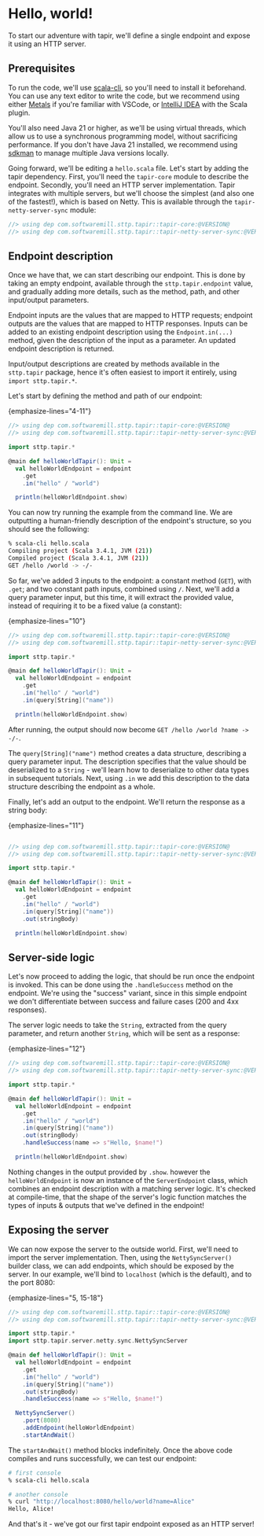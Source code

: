 # Hello, world!

To start our adventure with tapir, we'll define a single endpoint and expose it using an HTTP server.

## Prerequisites

To run the code, we'll use [scala-cli](https://scala-cli.virtuslab.org), so you'll need to install it beforehand.
You can use any text editor to write the code, but we recommend using either [Metals](https://scalameta.org/metals/) if
you're familiar with VSCode, or [IntelliJ IDEA](https://www.jetbrains.com/idea/) with the Scala plugin.

You'll also need Java 21 or higher, as we'll be using virtual threads, which allow us to use a synchronous programming
model, without sacrificing performance. If you don't have Java 21 installed, we recommend using 
[sdkman](https://sdkman.io/) to manage multiple Java versions locally.

Going forward, we'll be editing a `hello.scala` file. Let's start by adding the tapir dependency. First, you'll need the 
`tapir-core` module to describe the endpoint. Secondly, you'll need an HTTP server implementation. Tapir integrates with 
multiple servers, but we'll choose the simplest (and also one of the fastest!), which is based on Netty. This is 
available through the `tapir-netty-server-sync` module:

```scala
//> using dep com.softwaremill.sttp.tapir::tapir-core:@VERSION@
//> using dep com.softwaremill.sttp.tapir::tapir-netty-server-sync:@VERSION@
```

## Endpoint description

Once we have that, we can start describing our endpoint. This is done by taking an empty endpoint, available through
the `sttp.tapir.endpoint` value, and gradually adding more details, such as the method, path, and other input/output 
parameters.

Endpoint inputs are the values that are mapped to HTTP requests; endpoint outputs are the values that are mapped to
HTTP responses. Inputs can be added to an existing endpoint description using the `Endpoint.in(...)` method, given
the description of the input as a parameter. An updated endpoint description is returned.

Input/output descriptions are created by methods available in the `sttp.tapir` package, hence it's often easiest to 
import it entirely, using `import sttp.tapir.*`.

Let's start by defining the method and path of our endpoint:

{emphasize-lines="4-11"}
```scala
//> using dep com.softwaremill.sttp.tapir::tapir-core:@VERSION@
//> using dep com.softwaremill.sttp.tapir::tapir-netty-server-sync:@VERSION@

import sttp.tapir.*

@main def helloWorldTapir(): Unit =
  val helloWorldEndpoint = endpoint
    .get
    .in("hello" / "world")

  println(helloWorldEndpoint.show)
```

You can now try running the example from the command line. We are outputting a human-friendly description of the 
endpoint's structure, so you should see the following:

```bash
% scala-cli hello.scala
Compiling project (Scala 3.4.1, JVM (21))
Compiled project (Scala 3.4.1, JVM (21))
GET /hello /world -> -/-
```

So far, we've added 3 inputs to the endpoint: a constant method (`GET`), with `.get`; and two constant path inputs, 
combined using `/`. Next, we'll add a query parameter input, but this time, it will extract the provided value, instead 
of requiring it to be a fixed value (a constant):

{emphasize-lines="10"}
```scala
//> using dep com.softwaremill.sttp.tapir::tapir-core:@VERSION@
//> using dep com.softwaremill.sttp.tapir::tapir-netty-server-sync:@VERSION@

import sttp.tapir.*

@main def helloWorldTapir(): Unit =
  val helloWorldEndpoint = endpoint
    .get
    .in("hello" / "world")
    .in(query[String]("name"))

  println(helloWorldEndpoint.show)
```

After running, the output should now become `GET /hello /world ?name -> -/-`.

The `query[String]("name")` method creates a data structure, describing a query parameter input. The description 
specifies that the value should be deserialized to a `String` - we'll learn how to deserialize to other data types in 
subsequent tutorials. Next, using `.in` we add this description to the data structure describing the endpoint as a 
whole.

Finally, let's add an output to the endpoint. We'll return the response as a string body:

{emphasize-lines="11"}
```scala

//> using dep com.softwaremill.sttp.tapir::tapir-core:@VERSION@
//> using dep com.softwaremill.sttp.tapir::tapir-netty-server-sync:@VERSION@

import sttp.tapir.*

@main def helloWorldTapir(): Unit =
  val helloWorldEndpoint = endpoint
    .get
    .in("hello" / "world")
    .in(query[String]("name"))
    .out(stringBody)

  println(helloWorldEndpoint.show)
```

## Server-side logic

Let's now proceed to adding the logic, that should be run once the endpoint is invoked. This can be done using
the `.handleSuccess`  method on the endpoint. We're using the "success" variant, since in this simple endpoint
we don't differentiate between success and failure cases (200 and 4xx responses).

The server logic needs to take the `String`, extracted from the query parameter, and return another `String`, which
will be sent as a response:

{emphasize-lines="12"}
```scala
//> using dep com.softwaremill.sttp.tapir::tapir-core:@VERSION@
//> using dep com.softwaremill.sttp.tapir::tapir-netty-server-sync:@VERSION@

import sttp.tapir.*

@main def helloWorldTapir(): Unit =
  val helloWorldEndpoint = endpoint
    .get
    .in("hello" / "world")
    .in(query[String]("name"))
    .out(stringBody)
    .handleSuccess(name => s"Hello, $name!")

  println(helloWorldEndpoint.show)
```

Nothing changes in the output provided by `.show`. however the `helloWorldEndpoint` is now an instance of the
`ServerEndpoint` class, which combines an endpoint description with a matching server logic. It's checked at 
compile-time, that the shape of the server's logic function matches the types of inputs & outputs that we've defined in 
the endpoint!

## Exposing the server

We can now expose the server to the outside world. First, we'll need to import the server implementation. Then,
using the `NettySyncServer()` builder class, we can add endpoints, which should be exposed by the server. In our
example, we'll bind to `localhost` (which is the default), and to the port 8080:

{emphasize-lines="5, 15-18"}
```scala
//> using dep com.softwaremill.sttp.tapir::tapir-core:@VERSION@
//> using dep com.softwaremill.sttp.tapir::tapir-netty-server-sync:@VERSION@

import sttp.tapir.*
import sttp.tapir.server.netty.sync.NettySyncServer

@main def helloWorldTapir(): Unit =
  val helloWorldEndpoint = endpoint
    .get
    .in("hello" / "world")
    .in(query[String]("name"))
    .out(stringBody)
    .handleSuccess(name => s"Hello, $name!")

  NettySyncServer()
    .port(8080)
    .addEndpoint(helloWorldEndpoint)
    .startAndWait()
```

The `startAndWait()` method blocks indefinitely. Once the above code compiles and runs successfully, we can test our 
endpoint:

```bash
# first console
% scala-cli hello.scala

# another console
% curl "http://localhost:8080/hello/world?name=Alice"
Hello, Alice!
```

And that's it - we've got our first tapir endpoint exposed as an HTTP server!
